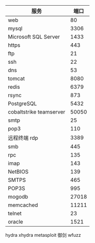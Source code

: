 
|服务| 端口| 
| --- | --- |
|web| 80 | 
|mysql |3306 |
|Microsoft SQL Server |1433|
|https | 443 |
|ftp |21 |
|ssh | 22| 
|dns| 53|
|tomcat| 8080|
|redis| 6379|
|rsync| 873|
|PostgreSQL |5432|
|cobaltstrike teamserver| 50050|
|smtp| 25|
|pop3 |110 |
|远程终端 rdp| 3389|
|smb |445 |
|rpc| 135 |
|imap| 143 |
|NetBIOS| 139|
|SMTPS| 465 |
|POP3S| 995 |
|mogodb| 27018 |
|memcached |11211 |
|telnet |23 |
|oracle |1521|

hydra
xhydra
metasploit
御剑
wfuzz
